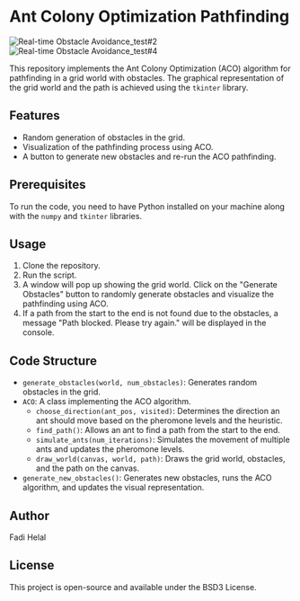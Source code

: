 # Ant Colony Optimization Pathfinding
![Real-time Obstacle Avoidance_test#2](https://github.com/SAIPRONE/Real-Time-Obstacle-Avoidance/assets/95390348/e1c0239b-c3f7-4d99-9826-3ab650e1fffe)
![Real-time Obstacle Avoidance_test#4](https://github.com/SAIPRONE/Real-Time-Obstacle-Avoidance/assets/95390348/97386eaf-f880-4bb1-8f22-880506a53f26)

This repository implements the Ant Colony Optimization (ACO) algorithm for pathfinding in a grid world with obstacles. The graphical representation of the grid world and the path is achieved using the `tkinter` library.

## Features
- Random generation of obstacles in the grid.
- Visualization of the pathfinding process using ACO.
- A button to generate new obstacles and re-run the ACO pathfinding.

## Prerequisites
To run the code, you need to have Python installed on your machine along with the `numpy` and `tkinter` libraries.

## Usage
1. Clone the repository.
2. Run the script.
3. A window will pop up showing the grid world. Click on the "Generate Obstacles" button to randomly generate obstacles and visualize the pathfinding using ACO.
4. If a path from the start to the end is not found due to the obstacles, a message "Path blocked. Please try again." will be displayed in the console.

## Code Structure

- `generate_obstacles(world, num_obstacles)`: Generates random obstacles in the grid.
- `ACO`: A class implementing the ACO algorithm.
    - `choose_direction(ant_pos, visited)`: Determines the direction an ant should move based on the pheromone levels and the heuristic.
    - `find_path()`: Allows an ant to find a path from the start to the end.
    - `simulate_ants(num_iterations)`: Simulates the movement of multiple ants and updates the pheromone levels.
    - `draw_world(canvas, world, path)`: Draws the grid world, obstacles, and the path on the canvas.
- `generate_new_obstacles()`: Generates new obstacles, runs the ACO algorithm, and updates the visual representation.

## Author
Fadi Helal

## License
This project is open-source and available under the BSD3 License.
